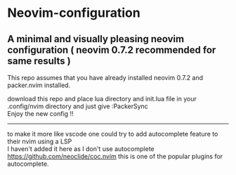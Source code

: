 # Neovim-configuration
A minimal and visually pleasing neovim configuration  ( neovim 0.7.2 recommended for same results )
---

This repo assumes that you have already installed neovim 0.7.2 and packer.nvim installed.


download this repo and place lua directory and init.lua file in your .config/nvim directory and just give :PackerSync <br>
Enjoy the new config !!

---
to make it more like vscode one could try to add autocomplete feature to their nvim using a LSP <br>
I haven't added it here as I don't use autocomplete 
https://github.com/neoclide/coc.nvim this is one of the popular plugins for autocomplete.
